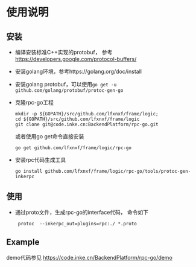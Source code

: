 # 使用说明
## 安装
- 编译安装标准C++实现的protobuf， 参考  https://developers.google.com/protocol-buffers/

- 安装golang环境，参考https://golang.org/doc/install

- 安装golang protobuf，可以使用```go get -u github.com/golang/protobuf/protoc-gen-go```

- 克隆rpc-go工程
  ```shell
  mkdir -p ${GOPATH}/src/github.com/lfxnxf/frame/logic;
  cd ${GOPATH}/src/github.com/lfxnxf/frame/logic
  git clone git@code.inke.cn:BackendPlatform/rpc-go.git
  ```
  或者使用go get命令直接安装
  ```
  go get github.com/lfxnxf/frame/logic/rpc-go
  ```

- 安装rpc代码生成工具

  ```sheel
  go install github.com/lfxnxf/frame/logic/rpc-go/tools/protoc-gen-inkerpc
  ```

## 使用

- 通过proto文件，生成rpc-go的interface代码， 命令如下

  ```shell
   protoc  --inkerpc_out=plugins=rpc:./ *.proto
  ```

## Example

 demo代码参见 https://code.inke.cn/BackendPlatform/rpc-go/demo

